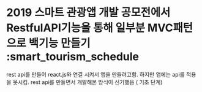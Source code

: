 # 2019 스마트 관광앱 개발 공모전에서 RestfulAPI기능을 통해 일부분 MVC패턴으로 백기능 만들기 :smart_tourism_schedule
rest api를 만들어 react.js와 연결 시켜서 앱을 만들려고함. 하지만 앱에는 api를 적용을 못시킴.
rest api를 만들면서 개발해본 방식이 신기했음 ( 기초 단계)
